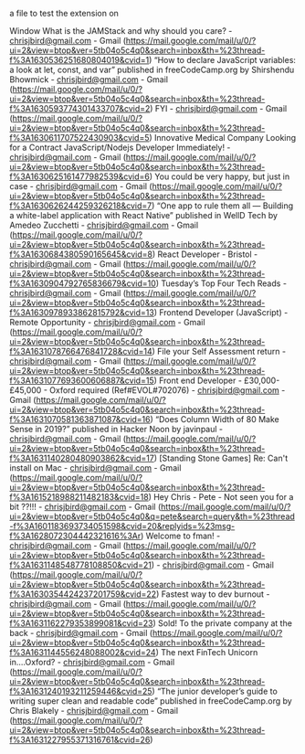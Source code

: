 
a file to test the extension on

Window
    What is the JAMStack and why should you care? - chrisjbird@gmail.com - Gmail (https://mail.google.com/mail/u/0/?ui=2&view=btop&ver=5tb04o5c4q0&search=inbox&th=%23thread-f%3A1630536251680804019&cvid=1)
    “How to declare JavaScript variables: a look at let, const, and var” published in freeCodeCamp.org by Shirshendu Bhowmick - chrisjbird@gmail.com - Gmail (https://mail.google.com/mail/u/0/?ui=2&view=btop&ver=5tb04o5c4q0&search=inbox&th=%23thread-f%3A1630593774301433707&cvid=2)
    FYI - chrisjbird@gmail.com - Gmail (https://mail.google.com/mail/u/0/?ui=2&view=btop&ver=5tb04o5c4q0&search=inbox&th=%23thread-f%3A1630611707522430903&cvid=5)
    Innovative Medical Company Looking for a Contract JavaScript/Nodejs Developer Immediately! - chrisjbird@gmail.com - Gmail (https://mail.google.com/mail/u/0/?ui=2&view=btop&ver=5tb04o5c4q0&search=inbox&th=%23thread-f%3A1630625161477982539&cvid=6)
    You could be very happy, but just in case - chrisjbird@gmail.com - Gmail (https://mail.google.com/mail/u/0/?ui=2&view=btop&ver=5tb04o5c4q0&search=inbox&th=%23thread-f%3A1630626244259326218&cvid=7)
    “One app to rule them all — Building a white-label application with React Native” published in WellD Tech by Amedeo Zucchetti - chrisjbird@gmail.com - Gmail (https://mail.google.com/mail/u/0/?ui=2&view=btop&ver=5tb04o5c4q0&search=inbox&th=%23thread-f%3A1630684380590165645&cvid=8)
    React Developer - Bristol - chrisjbird@gmail.com - Gmail (https://mail.google.com/mail/u/0/?ui=2&view=btop&ver=5tb04o5c4q0&search=inbox&th=%23thread-f%3A1630904792765836679&cvid=10)
    Tuesday’s Top Four Tech Reads - chrisjbird@gmail.com - Gmail (https://mail.google.com/mail/u/0/?ui=2&view=btop&ver=5tb04o5c4q0&search=inbox&th=%23thread-f%3A1630978933862815792&cvid=13)
    Frontend Developer (JavaScript) - Remote Opportunity - chrisjbird@gmail.com - Gmail (https://mail.google.com/mail/u/0/?ui=2&view=btop&ver=5tb04o5c4q0&search=inbox&th=%23thread-f%3A1631078766476841728&cvid=14)
    File your Self Assessment return - chrisjbird@gmail.com - Gmail (https://mail.google.com/mail/u/0/?ui=2&view=btop&ver=5tb04o5c4q0&search=inbox&th=%23thread-f%3A1631077693600606887&cvid=15)
    Front end Developer - £30,000-£45,000 - Oxford required (Ref#EVOL#702076) - chrisjbird@gmail.com - Gmail (https://mail.google.com/mail/u/0/?ui=2&view=btop&ver=5tb04o5c4q0&search=inbox&th=%23thread-f%3A1631070581363871087&cvid=16)
    “Does Column Width of 80 Make Sense in 2019?” published in Hacker Noon by javinpaul - chrisjbird@gmail.com - Gmail (https://mail.google.com/mail/u/0/?ui=2&view=btop&ver=5tb04o5c4q0&search=inbox&th=%23thread-f%3A1631140280480903862&cvid=17)
    [Standing Stone Games] Re: Can't install on Mac - chrisjbird@gmail.com - Gmail (https://mail.google.com/mail/u/0/?ui=2&view=btop&ver=5tb04o5c4q0&search=inbox&th=%23thread-f%3A1615218988211482183&cvid=18)
    Hey Chris - Pete - Not seen you for a bit ??!!! - chrisjbird@gmail.com - Gmail (https://mail.google.com/mail/u/0/?ui=2&view=btop&ver=5tb04o5c4q0&q=pete&search=query&th=%23thread-f%3A1601183693734051598&cvid=20&replyids=%23msg-f%3A1628072304442321616%3Ar)
    Welcome to fman! - chrisjbird@gmail.com - Gmail (https://mail.google.com/mail/u/0/?ui=2&view=btop&ver=5tb04o5c4q0&search=inbox&th=%23thread-f%3A1631148548778108850&cvid=21)
    <no subject> - chrisjbird@gmail.com - Gmail (https://mail.google.com/mail/u/0/?ui=2&view=btop&ver=5tb04o5c4q0&search=inbox&th=%23thread-f%3A1630354424237201759&cvid=22)
    Fastest way to dev burnout - chrisjbird@gmail.com - Gmail (https://mail.google.com/mail/u/0/?ui=2&view=btop&ver=5tb04o5c4q0&search=inbox&th=%23thread-f%3A1631162279353899081&cvid=23)
    Sold! To the private company at the back - chrisjbird@gmail.com - Gmail (https://mail.google.com/mail/u/0/?ui=2&view=btop&ver=5tb04o5c4q0&search=inbox&th=%23thread-f%3A1631144556248088002&cvid=24)
    The next FinTech Unicorn in....Oxford? - chrisjbird@gmail.com - Gmail (https://mail.google.com/mail/u/0/?ui=2&view=btop&ver=5tb04o5c4q0&search=inbox&th=%23thread-f%3A1631240193211259446&cvid=25)
    “The junior developer’s guide to writing super clean and readable code” published in freeCodeCamp.org by Chris Blakely - chrisjbird@gmail.com - Gmail (https://mail.google.com/mail/u/0/?ui=2&view=btop&ver=5tb04o5c4q0&search=inbox&th=%23thread-f%3A1631227955371316761&cvid=26)